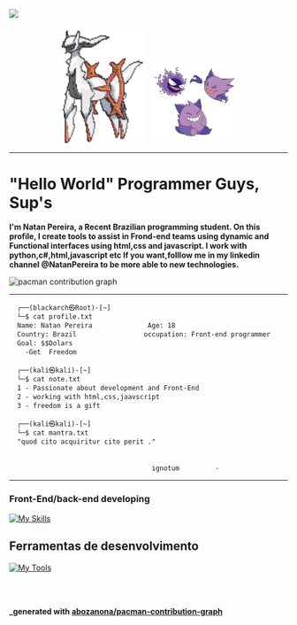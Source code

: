 <img src="https://capsule-render.vercel.app/api?type=waving&height=300&color=gradient&text=exploiter%20404&textBg=false&fontColor=32004A&fontAlign=50&desc=Programming%20Live%20Style&descSize=20&animation=twinkling" />

<p align="center">
  <img src="arceus-fighting-pokemon.gif" alt="Arceus" width="150" style="margin-right: 10px;"/>
  <img src="gastly-haunter-gengar-laughing-ukcigo9keoa16id2.webp" alt="Gengar" width="150"/>
</p>


--------------------------------------------------------------------------------------------------
# "Hello World" Programmer Guys, Sup's


****I'm Natan Pereira, a Recent Brazilian programming student. On this profile, I create tools to assist in Frond-end  teams using dynamic and Functional  interfaces using html,css and javascript. I work with python,c#,html,javascript etc If you want,folllow me in my linkedin channel @NatanPereira to be more able to new technologies.****


<picture>
  <source media="(prefers-color-scheme: dark)" srcset="https://raw.githubusercontent.com/thaleshodan/thaleshodan/output/pacman-contribution-graph-dark.svg">
  <source media="(prefers-color-scheme: light)" srcset="https://raw.githubusercontent.com/thaleshodan/thaleshodan/output/pacman-contribution-graph.svg">
  <img alt="pacman contribution graph" src="https://raw.githubusercontent.com/thaleshodan/thaleshodan/output/pacman-contribution-graph.svg">
</picture>


--------------------------------------------------------------------------------------------------------------------------


````console
  ┌──(blackarch㉿Root)-[~]
  └─$ cat profile.txt 
  Name: Natan Pereira              Age: 18
  Country: Brazil                 occupation: Front-end programmer
  Goal: $$Dolars
    -Get  Freedom
                                                                          
  ┌──(kali㉿kali)-[~]
  └─$ cat note.txt   
  1 - Passionate about development and Front-End
  2 - working with html,css,jaavscript
  3 - freedom is a gift
                                                                          
  ┌──(kali㉿kali)-[~]
  └─$ cat mantra.txt 
  "quod cito acquiritur cito perit ."


                                    ignotum         -

````

                 
---



###  Front-End/back-end developing


[![My Skills](https://skillicons.dev/icons?i=html,css,javascript,cs,python)](https://skillicons.dev)




## Ferramentas de desenvolvimento 


[![My Tools](https://skillicons.dev/icons?i=visualstudio,vscode)](https://skillicons.dev)


  <br/>
<br/>


****_generated with [abozanona/pacman-contribution-graph](https://abozanona.github.io/pacman-contribution-graph/)****
